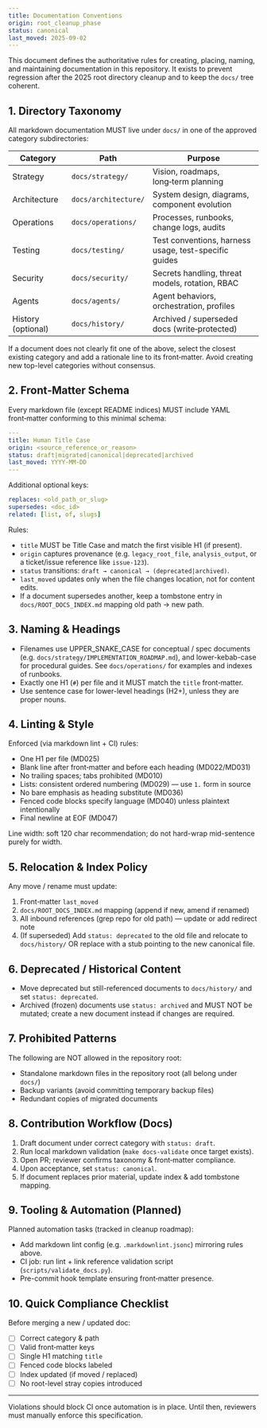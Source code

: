 ```yaml
---
title: Documentation Conventions
origin: root_cleanup_phase
status: canonical
last_moved: 2025-09-02
---
```


This document defines the authoritative rules for creating, placing, naming, and
maintaining documentation in this repository. It exists to prevent regression
after the 2025 root directory cleanup and to keep the `docs/` tree coherent.

## 1. Directory Taxonomy

All markdown documentation MUST live under `docs/` in one of the approved
category subdirectories:

| Category | Path | Purpose |
|----------|------|---------|
| Strategy | `docs/strategy/` | Vision, roadmaps, long‑term planning |
| Architecture | `docs/architecture/` | System design, diagrams, component evolution |
| Operations | `docs/operations/` | Processes, runbooks, change logs, audits |
| Testing | `docs/testing/` | Test conventions, harness usage, test-specific guides |
| Security | `docs/security/` | Secrets handling, threat models, rotation, RBAC |
| Agents | `docs/agents/` | Agent behaviors, orchestration, profiles |
| History (optional) | `docs/history/` | Archived / superseded docs (write‑protected) |

If a document does not clearly fit one of the above, select the closest
existing category and add a rationale line to its front‑matter. Avoid creating
new top-level categories without consensus.

## 2. Front‑Matter Schema

Every markdown file (except README indices) MUST include YAML front‑matter
conforming to this minimal schema:

```yaml
---
title: Human Title Case
origin: <source_reference_or_reason>
status: draft|migrated|canonical|deprecated|archived
last_moved: YYYY-MM-DD
---
```

Additional optional keys:

```yaml
replaces: <old_path_or_slug>
supersedes: <doc_id>
related: [list, of, slugs]
```

Rules:

* `title` MUST be Title Case and match the first visible H1 (if present).
* `origin` captures provenance (e.g. `legacy_root_file`, `analysis_output`, or
  a ticket/issue reference like `issue-123`).
* `status` transitions: `draft → canonical → (deprecated|archived)`.
* `last_moved` updates only when the file changes location, not for content edits.
* If a document supersedes another, keep a tombstone entry in
  `docs/ROOT_DOCS_INDEX.md` mapping old path → new path.

## 3. Naming & Headings

* Filenames use UPPER_SNAKE_CASE for conceptual / spec documents (e.g.
  `docs/strategy/IMPLEMENTATION_ROADMAP.md`), and lower-kebab-case for procedural guides.
  See `docs/operations/` for examples and indexes of runbooks.
* Exactly one H1 (`#`) per file and it MUST match the `title` front‑matter.
* Use sentence case for lower-level headings (H2+), unless they are proper nouns.

## 4. Linting & Style

Enforced (via markdown lint + CI) rules:

* One H1 per file (MD025)
* Blank line after front‑matter and before each heading (MD022/MD031)
* No trailing spaces; tabs prohibited (MD010)
* Lists: consistent ordered numbering (MD029) — use `1.` form in source
* No bare emphasis as heading substitute (MD036)
* Fenced code blocks specify language (MD040) unless plaintext intentionally
* Final newline at EOF (MD047)

Line width: soft 120 char recommendation; do not hard-wrap mid-sentence
purely for width.

## 5. Relocation & Index Policy

Any move / rename must update:

1. Front‑matter `last_moved`
2. `docs/ROOT_DOCS_INDEX.md` mapping (append if new, amend if renamed)
3. All inbound references (grep repo for old path) — update or add redirect note
4. (If superseded) Add `status: deprecated` to the old file and relocate to
  `docs/history/` OR replace with a stub pointing to the new canonical file.

## 6. Deprecated / Historical Content

* Move deprecated but still-referenced documents to `docs/history/` and set
  `status: deprecated`.
* Archived (frozen) documents use `status: archived` and MUST NOT be mutated;
  create a new document instead if changes are required.

## 7. Prohibited Patterns

The following are NOT allowed in the repository root:

* Standalone markdown files in the repository root (all belong under `docs/`)
* Backup variants (avoid committing temporary backup files)
* Redundant copies of migrated documents

## 8. Contribution Workflow (Docs)

1. Draft document under correct category with `status: draft`.
2. Run local markdown validation (`make docs-validate` once target exists).
3. Open PR; reviewer confirms taxonomy & front‑matter compliance.
4. Upon acceptance, set `status: canonical`.
5. If document replaces prior material, update index & add tombstone mapping.

## 9. Tooling & Automation (Planned)

Planned automation tasks (tracked in cleanup roadmap):

* Add markdown lint config (e.g. `.markdownlint.jsonc`) mirroring rules above.
* CI job: run lint + link reference validation script (`scripts/validate_docs.py`).
* Pre-commit hook template ensuring front‑matter presence.

## 10. Quick Compliance Checklist

Before merging a new / updated doc:

* [ ] Correct category & path
* [ ] Valid front‑matter keys
* [ ] Single H1 matching `title`
* [ ] Fenced code blocks labeled
* [ ] Index updated (if moved / replaced)
* [ ] No root-level stray copies introduced

---

Violations should block CI once automation is in place. Until then, reviewers
must manually enforce this specification.
